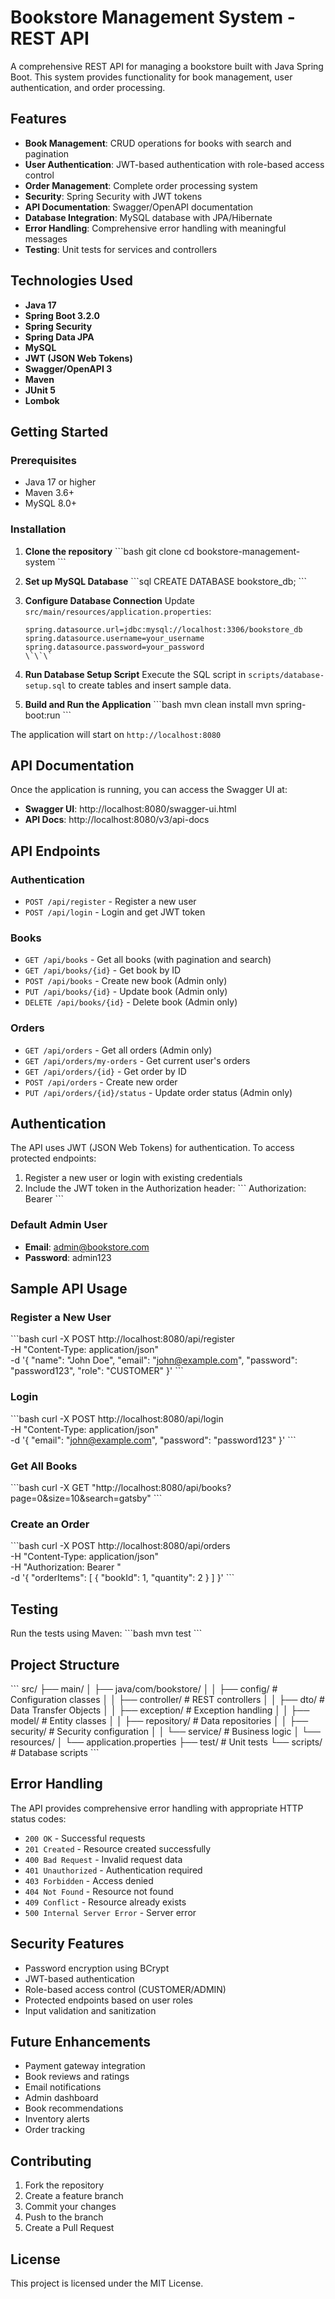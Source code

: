 # Bookstore Management System - REST API

A comprehensive REST API for managing a bookstore built with Java Spring Boot. This system provides functionality for book management, user authentication, and order processing.

## Features

- **Book Management**: CRUD operations for books with search and pagination
- **User Authentication**: JWT-based authentication with role-based access control
- **Order Management**: Complete order processing system
- **Security**: Spring Security with JWT tokens
- **API Documentation**: Swagger/OpenAPI documentation
- **Database Integration**: MySQL database with JPA/Hibernate
- **Error Handling**: Comprehensive error handling with meaningful messages
- **Testing**: Unit tests for services and controllers

## Technologies Used

- **Java 17**
- **Spring Boot 3.2.0**
- **Spring Security**
- **Spring Data JPA**
- **MySQL**
- **JWT (JSON Web Tokens)**
- **Swagger/OpenAPI 3**
- **Maven**
- **JUnit 5**
- **Lombok**

## Getting Started

### Prerequisites

- Java 17 or higher
- Maven 3.6+
- MySQL 8.0+

### Installation

1. **Clone the repository**
   \`\`\`bash
   git clone <repository-url>
   cd bookstore-management-system
   \`\`\`

2. **Set up MySQL Database**
   \`\`\`sql
   CREATE DATABASE bookstore_db;
   \`\`\`

3. **Configure Database Connection**
   Update `src/main/resources/application.properties`:
   ```properties
   spring.datasource.url=jdbc:mysql://localhost:3306/bookstore_db
   spring.datasource.username=your_username
   spring.datasource.password=your_password
   \`\`\`

4. **Run Database Setup Script**
   Execute the SQL script in `scripts/database-setup.sql` to create tables and insert sample data.

5. **Build and Run the Application**
   \`\`\`bash
   mvn clean install
   mvn spring-boot:run
   \`\`\`

The application will start on `http://localhost:8080`

## API Documentation

Once the application is running, you can access the Swagger UI at:
- **Swagger UI**: http://localhost:8080/swagger-ui.html
- **API Docs**: http://localhost:8080/v3/api-docs

## API Endpoints

### Authentication
- `POST /api/register` - Register a new user
- `POST /api/login` - Login and get JWT token

### Books
- `GET /api/books` - Get all books (with pagination and search)
- `GET /api/books/{id}` - Get book by ID
- `POST /api/books` - Create new book (Admin only)
- `PUT /api/books/{id}` - Update book (Admin only)
- `DELETE /api/books/{id}` - Delete book (Admin only)

### Orders
- `GET /api/orders` - Get all orders (Admin only)
- `GET /api/orders/my-orders` - Get current user's orders
- `GET /api/orders/{id}` - Get order by ID
- `POST /api/orders` - Create new order
- `PUT /api/orders/{id}/status` - Update order status (Admin only)

## Authentication

The API uses JWT (JSON Web Tokens) for authentication. To access protected endpoints:

1. Register a new user or login with existing credentials
2. Include the JWT token in the Authorization header:
   \`\`\`
   Authorization: Bearer <your-jwt-token>
   \`\`\`

### Default Admin User
- **Email**: admin@bookstore.com
- **Password**: admin123

## Sample API Usage

### Register a New User
\`\`\`bash
curl -X POST http://localhost:8080/api/register \
  -H "Content-Type: application/json" \
  -d '{
    "name": "John Doe",
    "email": "john@example.com",
    "password": "password123",
    "role": "CUSTOMER"
  }'
\`\`\`

### Login
\`\`\`bash
curl -X POST http://localhost:8080/api/login \
  -H "Content-Type: application/json" \
  -d '{
    "email": "john@example.com",
    "password": "password123"
  }'
\`\`\`

### Get All Books
\`\`\`bash
curl -X GET "http://localhost:8080/api/books?page=0&size=10&search=gatsby"
\`\`\`

### Create an Order
\`\`\`bash
curl -X POST http://localhost:8080/api/orders \
  -H "Content-Type: application/json" \
  -H "Authorization: Bearer <your-jwt-token>" \
  -d '{
    "orderItems": [
      {
        "bookId": 1,
        "quantity": 2
      }
    ]
  }'
\`\`\`

## Testing

Run the tests using Maven:
\`\`\`bash
mvn test
\`\`\`

## Project Structure

\`\`\`
src/
├── main/
│   ├── java/com/bookstore/
│   │   ├── config/          # Configuration classes
│   │   ├── controller/      # REST controllers
│   │   ├── dto/            # Data Transfer Objects
│   │   ├── exception/      # Exception handling
│   │   ├── model/          # Entity classes
│   │   ├── repository/     # Data repositories
│   │   ├── security/       # Security configuration
│   │   └── service/        # Business logic
│   └── resources/
│       └── application.properties
├── test/                   # Unit tests
└── scripts/               # Database scripts
\`\`\`

## Error Handling

The API provides comprehensive error handling with appropriate HTTP status codes:

- `200 OK` - Successful requests
- `201 Created` - Resource created successfully
- `400 Bad Request` - Invalid request data
- `401 Unauthorized` - Authentication required
- `403 Forbidden` - Access denied
- `404 Not Found` - Resource not found
- `409 Conflict` - Resource already exists
- `500 Internal Server Error` - Server error

## Security Features

- Password encryption using BCrypt
- JWT-based authentication
- Role-based access control (CUSTOMER/ADMIN)
- Protected endpoints based on user roles
- Input validation and sanitization

## Future Enhancements

- Payment gateway integration
- Book reviews and ratings
- Email notifications
- Admin dashboard
- Book recommendations
- Inventory alerts
- Order tracking

## Contributing

1. Fork the repository
2. Create a feature branch
3. Commit your changes
4. Push to the branch
5. Create a Pull Request

## License

This project is licensed under the MIT License.

